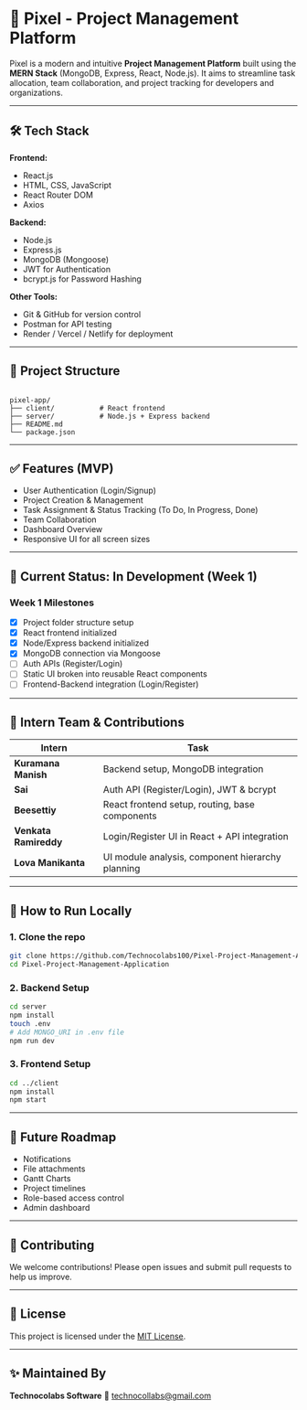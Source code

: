 # 🚀 Pixel - Project Management Platform

Pixel is a modern and intuitive **Project Management Platform** built using the **MERN Stack** (MongoDB, Express, React, Node.js). It aims to streamline task allocation, team collaboration, and project tracking for developers and organizations.

---

## 🛠️ Tech Stack

**Frontend:**
- React.js
- HTML, CSS, JavaScript
- React Router DOM
- Axios

**Backend:**
- Node.js
- Express.js
- MongoDB (Mongoose)
- JWT for Authentication
- bcrypt.js for Password Hashing

**Other Tools:**
- Git & GitHub for version control
- Postman for API testing
- Render / Vercel / Netlify for deployment

---

## 📁 Project Structure

```

pixel-app/
├── client/           # React frontend
├── server/           # Node.js + Express backend
├── README.md
└── package.json

````

---

## ✅ Features (MVP)

- User Authentication (Login/Signup)
- Project Creation & Management
- Task Assignment & Status Tracking (To Do, In Progress, Done)
- Team Collaboration
- Dashboard Overview
- Responsive UI for all screen sizes

---

## 🚧 Current Status: In Development (Week 1)

### Week 1 Milestones
- [x] Project folder structure setup
- [x] React frontend initialized
- [x] Node/Express backend initialized
- [x] MongoDB connection via Mongoose
- [ ] Auth APIs (Register/Login)
- [ ] Static UI broken into reusable React components
- [ ] Frontend-Backend integration (Login/Register)

---

## 👥 Intern Team & Contributions

| Intern | Task |
|--------|------|
| **Kuramana Manish** | Backend setup, MongoDB integration |
| **Sai** | Auth API (Register/Login), JWT & bcrypt |
| **Beesettiy** | React frontend setup, routing, base components |
| **Venkata Ramireddy** | Login/Register UI in React + API integration |
| **Lova Manikanta** | UI module analysis, component hierarchy planning |

---

## 🚀 How to Run Locally

### 1. Clone the repo
```bash
git clone https://github.com/Technocolabs100/Pixel-Project-Management-Application.git
cd Pixel-Project-Management-Application
````

### 2. Backend Setup

```bash
cd server
npm install
touch .env
# Add MONGO_URI in .env file
npm run dev
```

### 3. Frontend Setup

```bash
cd ../client
npm install
npm start
```

---

## 🧠 Future Roadmap

* Notifications
* File attachments
* Gantt Charts
* Project timelines
* Role-based access control
* Admin dashboard

---

## 🤝 Contributing

We welcome contributions! Please open issues and submit pull requests to help us improve.

---

## 📃 License

This project is licensed under the [MIT License](LICENSE).

---

## ✨ Maintained By

**Technocolabs Software**
📧 [technocollabs@gmail.com](mailto:technocollabs@gmail.com)
```

